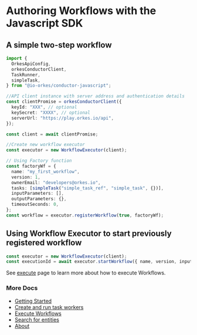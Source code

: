 # Authoring Workflows with the Javascript SDK

## A simple two-step workflow

```typescript
import {
  OrkesApiConfig,
  orkesConductorClient,
  TaskRunner,
  simpleTask,
} from "@io-orkes/conductor-javascript";

//API client instance with server address and authentication details
const clientPromise = orkesConductorClient({
  keyId: "XXX", // optional
  keySecret: "XXXX", // optional
  serverUrl: "https://play.orkes.io/api",
});

const client = await clientPromise;

//Create new workflow executor
const executor = new WorkflowExecutor(client);

// Using Factory function
const factoryWf = {
  name: "my_first_workflow",
  version: 1,
  ownerEmail: "developers@orkes.io",
  tasks: [simpleTask("simple_task_ref", "simple_task", {})],
  inputParameters: [],
  outputParameters: {},
  timeoutSeconds: 0,
};
const workflow = executor.registerWorkflow(true, factoryWf);
```

## Using Workflow Executor to start previously registered workflow

```typescript
const executor = new WorkflowExecutor(client);
const executionId = await executor.startWorkflow({ name, version, input: {} });
```

See [execute](docs/execute.md) page to learn more about how to execute Workflows.

### More Docs

* [Getting Started](docs/getting-started.md)
* [Create and run task workers](docs/workers.md)
* [Execute Workflows](docs/execute.md)
* [Search for entities](docs/search.md)
* [About](docs/about.md)

